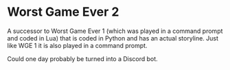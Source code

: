 # Worst Game Ever 2
A successor to Worst Game Ever 1 (which was played in a command prompt and coded in Lua) that is coded in Python and has an actual storyline.
Just like WGE 1 it is also played in a command prompt.

Could one day probably be turned into a Discord bot.

